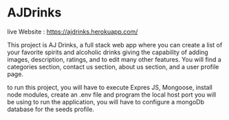 # AJDrinks
live Website : https://ajdrinks.herokuapp.com/

This project is AJ Drinks, a full stack web app where you can create a list of your favorite 
spirits and alcoholic drinks giving the capability of adding images, description, ratings, and to edit many other features.
You will find a categories section, contact us section, about us section, and a user profile page.

to run this project, you will have to execute Expres JS, Mongoose, install node modules, create an .env file and 
program the local host port you will be using to run the application, you will have to configure a mongoDb database for the seeds profile.


